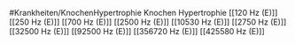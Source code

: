 #Krankheiten/KnochenHypertrophie
Knochen Hypertrophie
[[120 Hz (E)]]
[[250 Hz (E)]]
[[700 Hz (E)]]
[[2500 Hz (E)]]
[[10530 Hz (E)]]
[[2750 Hz (E)]]
[[32500 Hz (E)]]
[[92500 Hz (E)]]
[[356720 Hz (E)]]
[[425580 Hz (E)]]